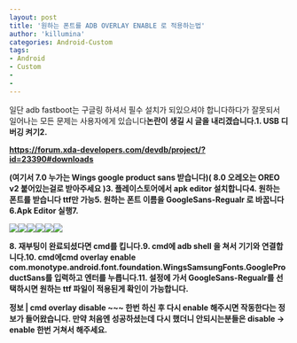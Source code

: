 ```yaml
---
layout: post
title: '원하는 폰트를 ADB OVERLAY ENABLE 로 적용하는법'
author: 'killumina'
categories: Android-Custom
tags:
- Android
- Custom
-
-
---
```



<script> location.href='https://cafe.naver.com/develoid/798517' ; </script>

<p>일단 adb fastboot는 구글링 하셔서 필수 설치가 되있으셔야 합니다하다가 잘못되서 일어나는 모든 문제는 사용자에게 있습니다<b>논란이 생길 시 글을 내리겠습니다.<b>1. USB 디버깅 켜기<b>2. </p><a href="https://forum.xda-developers.com/devdb/project/?id=23390#downloads">https://forum.xda-developers.com/devdb/project/?id=23390#downloads</a><b><p><b>(여기서 7.0 누가는 Wings google product sans 받습니다)<b>( 8.0 오레오는 OREO v2 붙어있는걸로 받아주세요 )<b>3. 플레이스토어에서 apk editor 설치합니다<b>4. 원하는 폰트를 받습니다 ttf만 가능<b>5. 원하는 폰트 이름을 GoogleSans-Regualr 로 바꿉니다<b>6.Apk Editor 실행<b>7.</p><img src="https://cafeptthumb-phinf.pstatic.net/MjAxODA1MTVfNzYg/MDAxNTI2MzY2ODg0OTkx.TjrKZsRtf9i_rG6hUZLNLbiL9erUFshTLtOo1CHLVOog.EVSLoh5_NFFvyGk54jJKXH3ZLOkrB5se0unfeLqz2Nkg.JPEG.yallee123/%EC%8A%AC%EB%9D%BC%EC%9D%B4%EB%93%9C1.JPG?type=w740"><b><img src="https://cafeptthumb-phinf.pstatic.net/MjAxODA1MTVfNDkg/MDAxNTI2MzY2ODg1MTQ2.TROsqnXCk7nUWcp2F7a-P6dsNsmks5qmNteWQElitCog.Nn668f2NmTT1XFQrkkgRQ1f20-dSoZbUcD9UuQU8hzog.JPEG.yallee123/%EC%8A%AC%EB%9D%BC%EC%9D%B4%EB%93%9C2.JPG?type=w740"><b><img src="https://cafeptthumb-phinf.pstatic.net/MjAxODA1MTVfMTQg/MDAxNTI2MzY2ODg1MjM4.iEBkluDQuufM2dZnxnNfnacPNTQw9WtAKGYVGsje_90g.x4j_7Yj_2WHH8ylRlC2c2G9MalvNxbNiqBuwWXeH2AIg.JPEG.yallee123/%EC%8A%AC%EB%9D%BC%EC%9D%B4%EB%93%9C3.JPG?type=w740"><b><img src="https://cafeptthumb-phinf.pstatic.net/MjAxODA1MTVfMSAg/MDAxNTI2MzY2ODg1MzQ1.3q0BXQ5ZRbBrJG5OHcp07Lw5h92tJ-JUXW1_6msws_gg.fuZJOmxfFTSg8HM9y_pzqZqamn2jWje16d8q9gzNC5sg.JPEG.yallee123/%EC%8A%AC%EB%9D%BC%EC%9D%B4%EB%93%9C4.JPG?type=w740"><b><img src="https://cafeptthumb-phinf.pstatic.net/MjAxODA1MTVfMzAw/MDAxNTI2MzY2ODg1NDQy.wgyJJdYFkF32_BB-Ob7mfLq-ksNw1MKnnt6U6-jjaSwg.Ft7IgkZXH7Gdh-ynE26c-9JfXOk34NZSoJmoES9a508g.JPEG.yallee123/%EC%8A%AC%EB%9D%BC%EC%9D%B4%EB%93%9C5.JPG?type=w740"><b><img src="https://cafeptthumb-phinf.pstatic.net/MjAxODA1MTVfMTUg/MDAxNTI2MzY2ODg1NTA3.NY9AH6s4Pzs_f2bmqA44oDsSG9Piz5F-bEtPU5DoVhYg.jrG60mhlYcgM9gr0MpdSd8LbdOY7rDiYs0FIDyX_ubsg.JPEG.yallee123/%EC%8A%AC%EB%9D%BC%EC%9D%B4%EB%93%9C6.JPG?type=w740"><b><p>8. 재부팅이 완료되셨다면 cmd를 킵니다.<b>9. cmd에 adb shell 을 쳐서 기기와 연결합니다.<b>10. cmd에<b><b>cmd overlay enable com.monotype.android.font.foundation.WingsSamsungFonts.GoogleProductSans<b><b>를 입력하고 엔터를 누릅니다.<b>11. 설정에 가서 GoogleSans-Regualr를 선택하시면 원하는 ttf 파일이 적용된게 확인이 가능합니다.</p><p><b></p><p><b><span>정보 | cmd overlay disable ~~~ 한번 하신 후 다시 enable 해주시면 작동한다는 정보가 들어왔습니다. 만약 처음엔 성공하셨는데 다시 했더니 안되시는분들은 disable -&gt; enable 한번 거쳐서 해주세요.</span></b></p>
